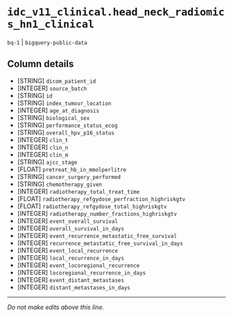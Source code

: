 # `idc_v11_clinical.head_neck_radiomics_hn1_clinical`
`bq-1` | `bigquery-public-data`

## Column details
* [STRING]    `dicom_patient_id`
* [INTEGER]   `source_batch`
* [STRING]    `id`
* [STRING]    `index_tumour_location`
* [INTEGER]   `age_at_diagnosis`
* [STRING]    `biological_sex`
* [STRING]    `performance_status_ecog`
* [STRING]    `overall_hpv_p16_status`
* [INTEGER]   `clin_t`
* [INTEGER]   `clin_n`
* [INTEGER]   `clin_m`
* [STRING]    `ajcc_stage`
* [FLOAT]     `pretreat_hb_in_mmolperlitre`
* [STRING]    `cancer_surgery_performed`
* [STRING]    `chemotherapy_given`
* [INTEGER]   `radiotherapy_total_treat_time`
* [FLOAT]     `radiotherapy_refgydose_perfraction_highriskgtv`
* [FLOAT]     `radiotherapy_refgydose_total_highriskgtv`
* [INTEGER]   `radiotherapy_number_fractions_highriskgtv`
* [INTEGER]   `event_overall_survival`
* [INTEGER]   `overall_survival_in_days`
* [INTEGER]   `event_recurrence_metastatic_free_survival`
* [INTEGER]   `recurrence_metastatic_free_survival_in_days`
* [INTEGER]   `event_local_recurrence`
* [INTEGER]   `local_recurrence_in_days`
* [INTEGER]   `event_locoregional_recurrence`
* [INTEGER]   `locoregional_recurrence_in_days`
* [INTEGER]   `event_distant_metastases`
* [INTEGER]   `distant_metastases_in_days`

-------------------------------------------------------------------------------
*Do not make edits above this line.*
